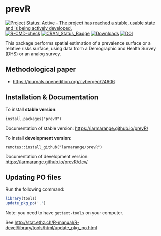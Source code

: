 # prevR

<!-- badges: start -->
[![Project Status: Active - The project has reached a stable, usable state and is being actively developed.](https://www.repostatus.org/badges/0.1.0/active.svg)](https://www.repostatus.org/#active) 
[![R-CMD-check](https://github.com/larmarange/prevR/actions/workflows/R-CMD-check.yaml/badge.svg)](https://github.com/larmarange/prevR/actions/workflows/R-CMD-check.yaml)
[![CRAN_Status_Badge](https://www.r-pkg.org/badges/version/prevR)](https://cran.r-project.org/package=prevR) 
[![Downloads](https://cranlogs.r-pkg.org/badges/prevR)](https://cran.r-project.org/package=prevR)
[![DOI](https://www.zenodo.org/badge/6281387.svg)](https://www.zenodo.org/badge/latestdoi/6281387)
<!-- badges: end -->

This package performs spatial estimation of a prevalence surface
or a relative risks surface, using data from a Demographic and Health
Survey (DHS) or an analog survey.

## Methodological paper

* <https://journals.openedition.org/cybergeo/24606>

## Installation & Documentation

To install **stable version**:

```
install.packages("prevR")
```

Documentation of stable version: <https://larmarange.github.io/prevR/>

To install **development version**:

```
remotes::install_github("larmarange/prevR")
```

Documentation of development version: <https://larmarange.github.io/prevR/dev/>


## Updating PO files

Run the following command:

```r
library(tools)
update_pkg_po('.')
```

Note: you need to have `gettext-tools` on your computer. 

See <http://stat.ethz.ch/R-manual/R-devel/library/tools/html/update_pkg_po.html>
